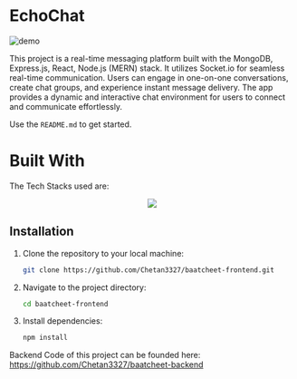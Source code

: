 <!-- ABOUT THE PROJECT -->
# EchoChat
![demo](http://res.cloudinary.com/dd3movaim/image/upload/v1707486270/x55gq07kudlojxy7idd8.png)

This project is a real-time messaging platform built with the MongoDB, Express.js, React, Node.js (MERN) stack. It utilizes Socket.io for seamless real-time communication. Users can engage in one-on-one conversations, create chat groups, and experience instant message delivery. The app provides a dynamic and interactive chat environment for users to connect and communicate effortlessly.

Use the `README.md` to get started.

<!-- BUILT WITH -->
# Built With

The Tech Stacks used are:

<div align="center">
  <a href="https://skillicons.dev">
      <img src="https://skillicons.dev/icons?i=react,tailwindcss" />
  </a>
</div>

## Installation

1. Clone the repository to your local machine:

   ```bash
   git clone https://github.com/Chetan3327/baatcheet-frontend.git
   ```
2. Navigate to the project directory:

   ```bash
   cd baatcheet-frontend
   ```
3. Install dependencies:

   ```bash
   npm install
   ```
Backend Code of this project can be founded here: https://github.com/Chetan3327/baatcheet-backend